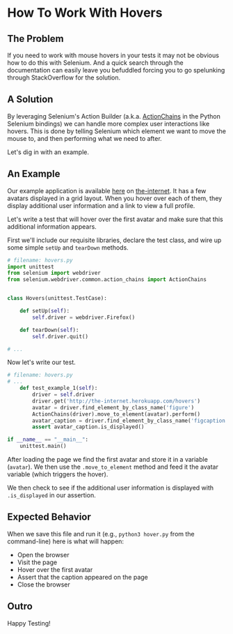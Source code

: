 # How To Work With Hovers

## The Problem

If you need to work with mouse hovers in your tests it may not be obvious how to do this with Selenium. And a quick search through the documentation can easily leave you befuddled forcing you to go spelunking through StackOverflow for the solution.

## A Solution

By leveraging Selenium's Action Builder (a.k.a. [ActionChains](http://seleniumhq.github.io/selenium/docs/api/py/_modules/selenium/webdriver/common/action_chains.html) in the Python Selenium bindings) we can handle more complex user interactions like hovers. This is done by telling Selenium which element we want to move the mouse to, and then performing what we need to after.

Let's dig in with an example.

## An Example

Our example application is available [here](http://the-internet.herokuapp.com/hovers) on [the-internet](http://github.com/tourdedave/the-internet). It has a few avatars displayed in a grid layout. When you hover over each of them, they display additional user information and a link to view a full profile.

Let's write a test that will hover over the first avatar and make sure that this additional information appears.

First we'll include our requisite libraries, declare the test class, and wire up some simple `setUp` and `tearDown` methods.

```python
# filename: hovers.py
import unittest
from selenium import webdriver
from selenium.webdriver.common.action_chains import ActionChains


class Hovers(unittest.TestCase):

    def setUp(self):
        self.driver = webdriver.Firefox()

    def tearDown(self):
        self.driver.quit()

# ...
```

Now let's write our test.

```python
# filename: hovers.py
# ...
    def test_example_1(self):
        driver = self.driver
        driver.get('http://the-internet.herokuapp.com/hovers')
        avatar = driver.find_element_by_class_name('figure')
        ActionChains(driver).move_to_element(avatar).perform()
        avatar_caption = driver.find_element_by_class_name('figcaption')
        assert avatar_caption.is_displayed()

if __name__ == "__main__":
    unittest.main()
```

After loading the page we find the first avatar and store it in a variable (`avatar`). We then use the `.move_to_element` method and feed it the avatar variable (which triggers the hover).

We then check to see if the additional user information is displayed with `.is_displayed` in our assertion.

## Expected Behavior

When we save this file and run it (e.g., `python3 hover.py` from the command-line) here is what will happen:

+ Open the browser
+ Visit the page
+ Hover over the first avatar
+ Assert that the caption appeared on the page
+ Close the browser

## Outro

Happy Testing!

